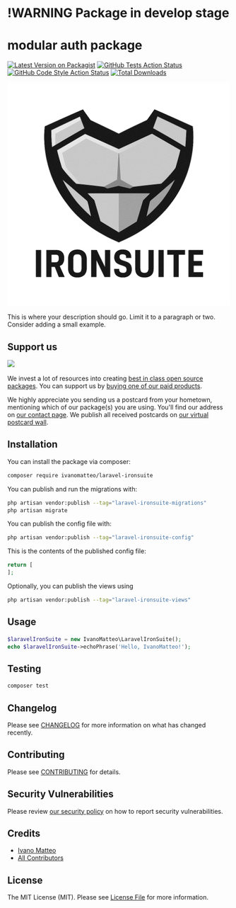 # !WARNING Package in develop stage

# modular auth package

[![Latest Version on Packagist](https://img.shields.io/packagist/v/ivanomatteo/laravel-ironsuite.svg?style=flat-square)](https://packagist.org/packages/ivanomatteo/laravel-ironsuite)
[![GitHub Tests Action Status](https://img.shields.io/github/actions/workflow/status/ivanomatteo/laravel-ironsuite/run-tests.yml?branch=main&label=tests&style=flat-square)](https://github.com/ivanomatteo/laravel-ironsuite/actions?query=workflow%3Arun-tests+branch%3Amain)
[![GitHub Code Style Action Status](https://img.shields.io/github/actions/workflow/status/ivanomatteo/laravel-ironsuite/fix-php-code-style-issues.yml?branch=main&label=code%20style&style=flat-square)](https://github.com/ivanomatteo/laravel-ironsuite/actions?query=workflow%3A"Fix+PHP+code+style+issues"+branch%3Amain)
[![Total Downloads](https://img.shields.io/packagist/dt/ivanomatteo/laravel-ironsuite.svg?style=flat-square)](https://packagist.org/packages/ivanomatteo/laravel-ironsuite)


![Logo](Logo.png)

This is where your description should go. Limit it to a paragraph or two. Consider adding a small example.

## Support us

[<img src="https://github-ads.s3.eu-central-1.amazonaws.com/laravel-ironsuite.jpg?t=1" width="419px" />](https://spatie.be/github-ad-click/laravel-ironsuite)

We invest a lot of resources into creating [best in class open source packages](https://spatie.be/open-source). You can support us by [buying one of our paid products](https://spatie.be/open-source/support-us).

We highly appreciate you sending us a postcard from your hometown, mentioning which of our package(s) you are using. You'll find our address on [our contact page](https://spatie.be/about-us). We publish all received postcards on [our virtual postcard wall](https://spatie.be/open-source/postcards).

## Installation

You can install the package via composer:

```bash
composer require ivanomatteo/laravel-ironsuite
```

You can publish and run the migrations with:

```bash
php artisan vendor:publish --tag="laravel-ironsuite-migrations"
php artisan migrate
```

You can publish the config file with:

```bash
php artisan vendor:publish --tag="laravel-ironsuite-config"
```

This is the contents of the published config file:

```php
return [
];
```

Optionally, you can publish the views using

```bash
php artisan vendor:publish --tag="laravel-ironsuite-views"
```

## Usage

```php
$laravelIronSuite = new IvanoMatteo\LaravelIronSuite();
echo $laravelIronSuite->echoPhrase('Hello, IvanoMatteo!');
```

## Testing

```bash
composer test
```

## Changelog

Please see [CHANGELOG](CHANGELOG.md) for more information on what has changed recently.

## Contributing

Please see [CONTRIBUTING](CONTRIBUTING.md) for details.

## Security Vulnerabilities

Please review [our security policy](../../security/policy) on how to report security vulnerabilities.

## Credits

- [Ivano Matteo](https://github.com/ivanomatteo)
- [All Contributors](../../contributors)

## License

The MIT License (MIT). Please see [License File](LICENSE.md) for more information.
